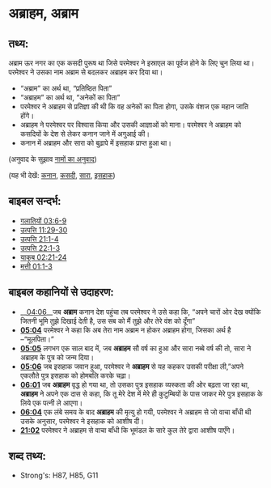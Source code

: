 # अब्राहम, अब्राम #

## तथ्य: ##

अब्राम ऊर नगर का एक कसदी पुरूष था जिसे परमेश्वर ने इस्राएल का पूर्वज होने के लिए चुन लिया था। परमेश्वर ने उसका नाम अब्राम से बदलकर अब्राहम कर दिया था।

* “अब्राम” का अर्थ था, “प्रतिष्ठित पिता”
* “अब्राहम” का अर्थ था, “अनेकों का पिता”
* परमेश्वर ने अब्राहम से प्रतिज्ञा की थी कि वह अनेकों का पिता होगा, उसके वंशज एक महान जाति होंगे।
* अब्राहम ने परमेश्वर पर विश्वास किया और उसकी आज्ञाओं को माना। परमेश्वर ने अब्राहम को कसदियों के देश से लेकर कनान जाने में अगुआई की।
* कनान में अब्राहम और सारा को बुढ़ापे में इसहाक प्राप्त हुआ था।

(अनुवाद के सुझाव [नामों का अनुवाद](rc://en/ta/man/translate/translate-names))

(यह भी देखें: [कनान](../names/canaan.md), [कसदी](../names/chaldeans.md), [सारा](../names/sarah.md), [इसहाक](../names/isaac.md))

## बाइबल सन्दर्भ: ##

* [गलातियों 03:6-9](rc://en/tn/help/gal/03/06)
* [उत्पत्ति 11:29-30](rc://en/tn/help/gen/11/29)
* [उत्पत्ति 21:1-4](rc://en/tn/help/gen/21/01)
* [उत्पत्ति 22:1-3](rc://en/tn/help/gen/22/01)
* [याकूब 02:21-24](rc://en/tn/help/jas/02/21)
* [मत्ती 01:1-3](rc://en/tn/help/mat/01/01)

## बाइबल कहानियों से उदाहरण: ##

* __[04:06](rc://en/tn/help/obs/04/06)__जब __अब्राम__ कनान देश पहुंचा तब परमेश्वर ने उसे कहा कि, “अपने चारों ओर देख क्योंकि जितनी भूमि तुझे दिखाई देती है, उस सब को मैं तुझे और तेरे वंश को दूँगा”
* __[05:04](rc://en/tn/help/obs/05/04)__ परमेश्वर ने कहा कि अब तेरा नाम अब्राम न होकर अब्राहम होगा, जिसका अर्थ है –“मूलपिता।”
* __[05:05](rc://en/tn/help/obs/05/05)__ लगभग एक साल बाद में, जब __अब्राहम__   सौ वर्ष का हुआ और सारा नब्बे वर्ष की तो, सारा ने अब्राहम के पुत्र को जन्म दिया।
* __[05:06](rc://en/tn/help/obs/05/06)__ जब इसहाक जवान हुआ, परमेश्वर ने __अब्राहम__  से यह कहकर उसकी परीक्षा ली,”अपने एकलौते पुत्र इसहाक को होमबलि करके चढ़ा।
* __[06:01](rc://en/tn/help/obs/06/01)__ जब __अब्राहम__  वृद्ध हो गया था, तो उसका पुत्र इसहाक व्यस्कता की ओर बढ़ता जा रहा था, __अब्राहम__  ने अपने एक दास से कहा, कि तू मेरे देश में मेरे ही कुटुम्बियों के पास जाकर मेरे पुत्र इसहाक के लिये एक पत्नी ले आएगा।
* __[06:04](rc://en/tn/help/obs/06/04)__ एक लंबे समय के बाद __अब्राहम__ की मृत्यु हो गयी, परमेश्वर ने अब्राहम से जो वाचा बाँधी थी उसके अनुसार, परमेश्वर ने इसहाक को आशीष दी।
* __[21:02](rc://en/tn/help/obs/21/02)__ परमेश्वर ने अब्राहम से वाचा बाँधी कि भूमंडल के सारे कुल तेरे द्वारा आशीष पाएँगे।

## शब्द तथ्य: ##

* Strong's: H87, H85, G11
